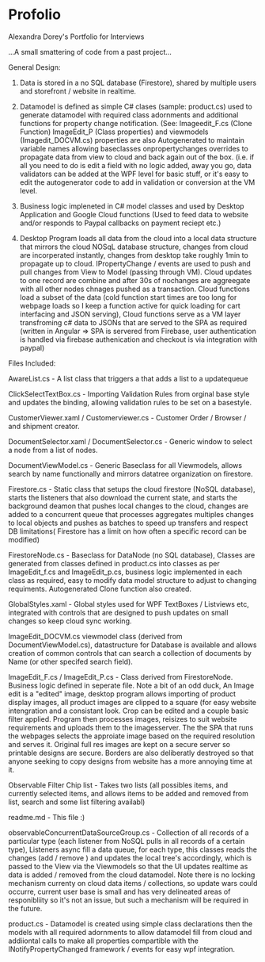 # Profolio

Alexandra Dorey's Portfolio for Interviews

...A small smattering of code from a past project...

General Design: 

1. Data is stored in a no SQL database (Firestore), shared by multiple users and storefront / website in realtime. 

2. Datamodel is defined as simple C# clases (sample: product.cs) used to generate datamodel with required class adornments and additional functions for property change notification. (See: Imageedit_F.cs (Clone Function) ImageEdit_P (Class properties) and viewmodels (Imagedit_DOCVM.cs) properties are also Autogenerated to maintain variable names allowing baseclasses onpropertychanges overrides to propagate data from view to cloud and back again out of the box. (i.e. if all you need to do is edit a field with no logic added, away you go, data validators can be added at the WPF level for basic stuff, or it's easy to edit the autogenerator code to add in validation or conversion at the VM level. 
 
3. Business logic impleneted in C# model classes and used by Desktop Application and Google Cloud functions (Used to feed data to website and/or responds to Paypal callbacks on payment reciept etc.) 

4. Desktop Program loads all data from the cloud into a local data structure that mirrors the cloud NOSqL database structure, changes from cloud are incorperated instantly, changes from desktop take roughly 1min to propagate up to cloud. IPropertyChange / events are used to push and pull changes from View to Model (passing through VM). Cloud updates to one record are combine and after 30s of nochanges are aggreegate with all other  nodes chnages pushed as a transaction. Cloud functions load a subset of the data (cold function start times are too long for webpage loads so I keep a function active for quick loading for cart interfacing and JSON serving), Cloud functions serve as a VM layer transfroming c# data to JSONs that are served to the SPA as required (written in Angular => SPA is servered from Firebase, user authentication is handled via firebase authenication and checkout is via integration with paypal)

Files Included:

AwareList.cs - A list class that triggers a that adds a list to a updatequeue

ClickSelectTextBox.cs - Importing Validation Rules from orginal base style and updates the binding, allowing validation rules to be set on a basestyle.

CustomerViewer.xaml / Customerviewer.cs - Customer Order / Browser / and shipment creator.

DocumentSelector.xaml / DocumentSelector.cs - Generic window to select a node from a list of nodes.

DocumentViewModel.cs - Generic Baseclass for all Viewmodels, allows search by name functionally and mirrors datatree organization on firestore.

Firestore.cs - Static class that setups the cloud firestore (NoSQL database), starts the listeners that also download the current state, and starts the background deamon that pushes local changes to the cloud, changes are added to a concurrent queue that processes aggregates multiples changes to local objects and pushes as batches to speed up transfers and respect DB limitations( Firestore has a limit on how often a specific record can be modified)

FirestoreNode.cs - Baseclass for DataNode (no SQL database), Classes are generated from classes defined in product.cs into classes as per ImageEdit_f.cs and ImageEdit_p.cs, business logic implemented in each class as required, easy to modify data model structure to adjust to changing requiments. Autogenerated Clone function also created.

GlobalStyles.xaml - Global styles used for WPF TextBoxes / Listviews etc, integrated with controls that are designed to push updates on small changes so keep cloud sync working. 

ImageEdit_DOCVM.cs viewmodel class (derived from DocumentViewModel.cs), datastructure for Database is available and allows creation of common controls that can search a collection of documents by Name (or other specifed search field).

ImageEdit_F.cs / ImageEdit_P.cs - Class derived from FirestoreNode. Business logic defined in seperate file. Note a bit of an odd duck, An Image edit is a "edited" image, desktop program allows importing of product display images, all product images are clipped to a square (for easy website intengration and a consistant look. Crop can be edited and a couple basic filter applied. Program then processes images, reisizes to suit website requirements and uploads them to the imagesserver. The the SPA that runs the webpages selects the approiate image based on the required resolution and serves it. Original full res images are kept on a secure server so printable designs are secure. Borders are also deliberatly destroyed so that anyone seeking to copy designs from website has a more annoying time at it. 

Observable Filter Chip list - Takes two lists (all possibles items, and currently selected items, and allows items to be added and removed from list, search and some list filtering availabl)

readme.md - This file :)

observableConcurrentDataSourceGroup.cs - Collection of all records of a particular type (each listener from NoSQL pulls in all records of a certain type), Listeners async fill a data queue, for each type, this classes reads the changes (add / remove ) and updates the local tree's accordingly, which is passed to the View via the Viewmodels so that the UI updates realtime as data is added / removed from the cloud datamodel. Note there is no locking mechanism currenty on cloud data items / collections, so update wars could occurre, current user base is small and has very delineated areas of responibliity so it's not an issue, but such a mechanism will be required in the future. 

product.cs - Datamodel is created using simple class declarations then the models with all required adornments to allow datamodel fill from cloud and addiiontal calls to make all properties compartible with the INotifyPropertyChanged framework / events for easy wpf integration.


